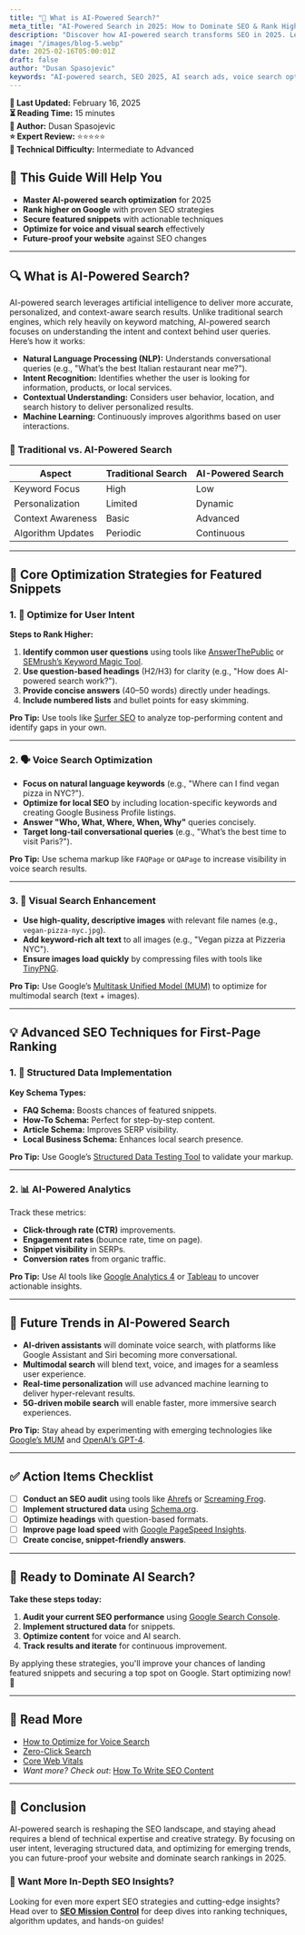 ```yaml
---
title: "🤖 What is AI-Powered Search?"
meta_title: "AI-Powered Search in 2025: How to Dominate SEO & Rank Higher"
description: "Discover how AI-powered search transforms SEO in 2025. Learn key strategies, the difference between Google and AI search, and actionable tips to rank higher and secure featured snippets."
image: "/images/blog-5.webp"
date: 2025-02-16T05:00:01Z
draft: false
author: "Dusan Spasojevic"
keywords: "AI-powered search, SEO 2025, AI search ads, voice search optimization, structured data, featured snippets, conversational search"
---
```


**📅 Last Updated:** February 16, 2025  
**⏳ Reading Time:** 15 minutes  
**👤 Author:** Dusan Spasojevic  
**⭐ Expert Review:** ⭐⭐⭐⭐⭐  
**🎯 Technical Difficulty:** Intermediate to Advanced

## 🚀 This Guide Will Help You

- **Master AI-powered search optimization** for 2025
- **Rank higher on Google** with proven SEO strategies
- **Secure featured snippets** with actionable techniques
- **Optimize for voice and visual search** effectively
- **Future-proof your website** against SEO changes

---

## 🔍 What is AI-Powered Search?

AI-powered search leverages artificial intelligence to deliver more accurate, personalized, and context-aware search results. Unlike traditional search engines, which rely heavily on keyword matching, AI-powered search focuses on understanding the intent and context behind user queries. Here’s how it works:

- **Natural Language Processing (NLP):** Understands conversational queries (e.g., "What’s the best Italian restaurant near me?").
- **Intent Recognition:** Identifies whether the user is looking for information, products, or local services.
- **Contextual Understanding:** Considers user behavior, location, and search history to deliver personalized results.
- **Machine Learning:** Continuously improves algorithms based on user interactions.

### 📌 Traditional vs. AI-Powered Search

| **Aspect**        | **Traditional Search** | **AI-Powered Search** |
| ----------------- | ---------------------- | --------------------- |
| Keyword Focus     | High                   | Low                   |
| Personalization   | Limited                | Dynamic               |
| Context Awareness | Basic                  | Advanced              |
| Algorithm Updates | Periodic               | Continuous            |

---

## 🚀 Core Optimization Strategies for Featured Snippets

### 1. 🎯 Optimize for User Intent

**Steps to Rank Higher:**

1. **Identify common user questions** using tools like [AnswerThePublic](https://answerthepublic.com) or [SEMrush’s Keyword Magic Tool](https://www.semrush.com).
2. **Use question-based headings** (H2/H3) for clarity (e.g., "How does AI-powered search work?").
3. **Provide concise answers** (40–50 words) directly under headings.
4. **Include numbered lists** and bullet points for easy skimming.

**Pro Tip:** Use tools like [Surfer SEO](https://surferseo.com) to analyze top-performing content and identify gaps in your own.

---

### 2. 🗣️ Voice Search Optimization

- **Focus on natural language keywords** (e.g., "Where can I find vegan pizza in NYC?").
- **Optimize for local SEO** by including location-specific keywords and creating Google Business Profile listings.
- **Answer "Who, What, Where, When, Why"** queries concisely.
- **Target long-tail conversational queries** (e.g., "What’s the best time to visit Paris?").

**Pro Tip:** Use schema markup like `FAQPage` or `QAPage` to increase visibility in voice search results.

---

### 3. 📱 Visual Search Enhancement

- **Use high-quality, descriptive images** with relevant file names (e.g., `vegan-pizza-nyc.jpg`).
- **Add keyword-rich alt text** to all images (e.g., "Vegan pizza at Pizzeria NYC").
- **Ensure images load quickly** by compressing files with tools like [TinyPNG](https://tinypng.com).

**Pro Tip:** Use Google’s [Multitask Unified Model (MUM)](https://blog.google/products/search/multitask-unified-model-mum/) to optimize for multimodal search (text + images).

---

## 💡 Advanced SEO Techniques for First-Page Ranking

### 1. 🤖 Structured Data Implementation

**Key Schema Types:**

- **FAQ Schema:** Boosts chances of featured snippets.
- **How-To Schema:** Perfect for step-by-step content.
- **Article Schema:** Improves SERP visibility.
- **Local Business Schema:** Enhances local search presence.

**Pro Tip:** Use Google’s [Structured Data Testing Tool](https://search.google.com/structured-data/testing-tool) to validate your markup.

---

### 2. 📊 AI-Powered Analytics

Track these metrics:

- **Click-through rate (CTR)** improvements.
- **Engagement rates** (bounce rate, time on page).
- **Snippet visibility** in SERPs.
- **Conversion rates** from organic traffic.

**Pro Tip:** Use AI tools like [Google Analytics 4](https://analytics.google.com) or [Tableau](https://www.tableau.com) to uncover actionable insights.

---

## 🔮 Future Trends in AI-Powered Search

- **AI-driven assistants** will dominate voice search, with platforms like Google Assistant and Siri becoming more conversational.
- **Multimodal search** will blend text, voice, and images for a seamless user experience.
- **Real-time personalization** will use advanced machine learning to deliver hyper-relevant results.
- **5G-driven mobile search** will enable faster, more immersive search experiences.

**Pro Tip:** Stay ahead by experimenting with emerging technologies like [Google’s MUM](https://blog.google/products/search/multitask-unified-model-mum/) and [OpenAI’s GPT-4](https://openai.com).

---

## ✅ Action Items Checklist

- [ ] **Conduct an SEO audit** using tools like [Ahrefs](https://ahrefs.com) or [Screaming Frog](https://www.screamingfrog.co.uk).
- [ ] **Implement structured data** using [Schema.org](https://schema.org).
- [ ] **Optimize headings** with question-based formats.
- [ ] **Improve page load speed** with [Google PageSpeed Insights](https://pagespeed.web.dev).
- [ ] **Create concise, snippet-friendly answers**.

---

## 🚀 Ready to Dominate AI Search?

**Take these steps today:**

1. **Audit your current SEO performance** using [Google Search Console](https://search.google.com/search-console).
2. **Implement structured data** for snippets.
3. **Optimize content** for voice and AI search.
4. **Track results and iterate** for continuous improvement.

By applying these strategies, you'll improve your chances of landing featured snippets and securing a top spot on Google. Start optimizing now! 🚀

---

## 🔗 Read More

- [How to Optimize for Voice Search](../blog/voice-search-optimization.md)
- [Zero-Click Search](../blog/zero-click-search-results.md)
- [Core Web Vitals](../blog/core-web-vitals.md)
- _Want more? Check out_: [How To Write SEO Content](https://www.seomissioncontrol.com/blog/how-to-write-seo-content)

---

## 📝 Conclusion

AI-powered search is reshaping the SEO landscape, and staying ahead requires a blend of technical expertise and creative strategy. By focusing on user intent, leveraging structured data, and optimizing for emerging trends, you can future-proof your website and dominate search rankings in 2025.

### 🚀 Want More In-Depth SEO Insights?

Looking for even more expert SEO strategies and cutting-edge insights? Head over to **[SEO Mission Control](https://seomissioncontrol.com/)** for deep dives into ranking techniques, algorithm updates, and hands-on guides!
